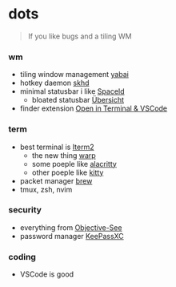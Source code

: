 # dots

> If you like bugs and a tiling WM

### wm

- tiling window management [yabai](https://github.com/koekeishiya/yabai)
- hotkey daemon [skhd](https://github.com/koekeishiya/skhd)
- minimal statusbar i like [SpaceId](https://github.com/dshnkao/SpaceId)
  - bloated statusbar [Übersicht](http://tracesof.net/uebersicht/)
- finder extension [Open in Terminal & VSCode ](https://github.com/Ji4n1ng/OpenInTerminal)


### term

- best terminal is [Iterm2](https://iterm2.com/)
  - the new thing [warp](https://www.warp.dev/)
  - some poeple like [alacritty](https://alacritty.org/)
  - other poeple like [kitty](https://github.com/kovidgoyal/kitty)
- packet manager [brew](https://brew.sh/)
- tmux, zsh, nvim

### security

- everything from [Objective-See](https://objective-see.com/products.html)
- password manager [KeePassXC](https://keepassxc.org/)

### coding

- VSCode is good
